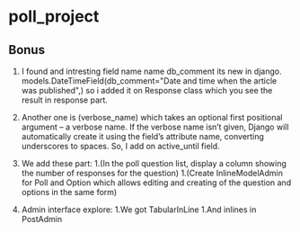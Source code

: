 # poll_project

## Bonus 
1. I found and intresting field name name db_comment its new in django. models.DateTimeField(db_comment="Date and time when the article was published",)  so i added it on Response class which you see the result in response part.

2. Another one is (verbose_name) which takes an optional first positional argument – a verbose name. If the verbose name isn’t given, Django will automatically create it using the field’s attribute name, converting underscores to spaces. So, I add on active_until field.

3. We add these part:
1.(In the poll question list, display a column showing the number of responses for the question)
1.(Create InlineModelAdmin for Poll and Option which allows editing and creating of the question and options in the same form)

4. Admin interface explore:
1.We got TabularInLine
1.And inlines in PostAdmin